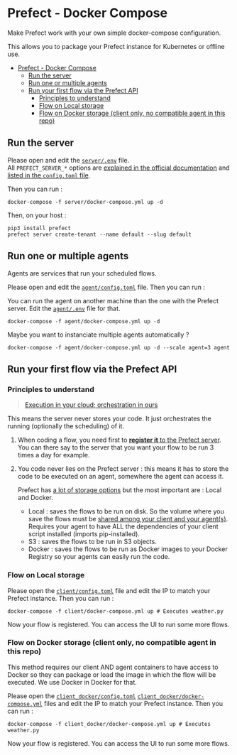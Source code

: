 # Prefect - Docker Compose

Make Prefect work with your own simple docker-compose configuration.

This allows you to package your Prefect instance for Kubernetes or offline use.

- [Prefect - Docker Compose](#prefect---docker-compose)
  - [Run the server](#run-the-server)
  - [Run one or multiple agents](#run-one-or-multiple-agents)
  - [Run your first flow via the Prefect API](#run-your-first-flow-via-the-prefect-api)
    - [Principles to understand](#principles-to-understand)
    - [Flow on Local storage](#flow-on-local-storage)
    - [Flow on Docker storage (client only, no compatible agent in this repo)](#flow-on-docker-storage-client-only-no-compatible-agent-in-this-repo)

## Run the server

Please open and edit the [`server/.env`](./server/.env) file.  
All `PREFECT_SERVER_*` options are [explained in the official documentation](https://docs.prefect.io/core/concepts/configuration.html#environment-variables) and [listed in the `config.toml` file](https://github.com/PrefectHQ/prefect/blob/master/src/prefect/config.toml).

Then you can run :

```console
docker-compose -f server/docker-compose.yml up -d
```

Then, on your host :

```console
pip3 install prefect
prefect server create-tenant --name default --slug default
```

## Run one or multiple agents

Agents are services that run your scheduled flows.

Please open and edit the [`agent/config.toml`](./agent/config.toml) file. Then you can run :

You can run the agent on another machine than the one with the Prefect server. Edit the [`agent/.env`](./agent/.env) file for that.

```console
docker-compose -f agent/docker-compose.yml up -d
```

Maybe you want to instanciate multiple agents automatically ?

```console
docker-compose -f agent/docker-compose.yml up -d --scale agent=3 agent
```

## Run your first flow via the Prefect API

### Principles to understand

> [Execution in your cloud; orchestration in ours](https://medium.com/the-prefect-blog/the-prefect-hybrid-model-1b70c7fd296)

This means the server never stores your code. It just orchestrates the running (optionally the scheduling) of it.

1. When coding a flow, you need first to [**register it** to the Prefect server](./client/weather.py#L44). You can there say to the server that you want your flow to be run 3 times a day for example.
2. You code never lies on the Prefect server : this means it has to store the code to be executed on an agent, somewhere the agent can access it.

    Prefect has [a lot of storage options](https://docs.prefect.io/orchestration/execution/storage_options.html) but the most important are : Local and Docker.

    - Local : saves the flows to be run on disk. So the volume where you save the flows must be [shared among your client and your agent(s)](./client/docker-compose.yml#L9). Requires your agent to have ALL the dependencies of your client script installed (imports pip-installed).
    - S3 : saves the flows to be run in S3 objects.
    - Docker : saves the flows to be run as Docker images to your Docker Registry so your agents can easily run the code.

### Flow on Local storage

Please open the [`client/config.toml`](./client/config.toml) file and edit the IP to match your Prefect instance. Then you can run :

```console
docker-compose -f client/docker-compose.yml up # Executes weather.py
```

Now your flow is registered. You can access the UI to run some more flows.

### Flow on Docker storage (client only, no compatible agent in this repo)

This method requires our client AND agent containers to have access to Docker so they can package or load the image in which the flow will be executed. We use Docker in Docker for that.

Please open the [`client_docker/config.toml`](./client_docker/config.toml) [`client_docker/docker-compose.yml`](client_docker/docker-compose.yml) files and edit the IP to match your Prefect instance. Then you can run :

```console
docker-compose -f client_docker/docker-compose.yml up # Executes weather.py
```

Now your flow is registered. You can access the UI to run some more flows.

